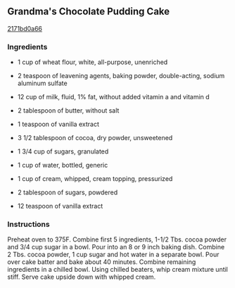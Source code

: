 ## Grandma's Chocolate Pudding Cake

[2171bd0a66](http://www.food.com/recipe/grandmas-chocolate-pudding-cake-46246)

### Ingredients

 - 1 cup of wheat flour, white, all-purpose, unenriched

 - 2 teaspoon of leavening agents, baking powder, double-acting, sodium aluminum sulfate

 - 12 cup of milk, fluid, 1% fat, without added vitamin a and vitamin d

 - 2 tablespoon of butter, without salt

 - 1 teaspoon of vanilla extract

 - 3 1/2 tablespoon of cocoa, dry powder, unsweetened

 - 1 3/4 cup of sugars, granulated

 - 1 cup of water, bottled, generic

 - 1 cup of cream, whipped, cream topping, pressurized

 - 2 tablespoon of sugars, powdered

 - 12 teaspoon of vanilla extract

### Instructions

Preheat oven to 375F. Combine first 5 ingredients, 1-1/2 Tbs. cocoa powder and 3/4 cup sugar in a bowl. Pour into an 8 or 9 inch baking dish. Combine 2 Tbs. cocoa powder, 1 cup sugar and hot water in a separate bowl. Pour over cake batter and bake about 40 minutes. Combine remaining ingredients in a chilled bowl. Using chilled beaters, whip cream mixture until stiff. Serve cake upside down with whipped cream.